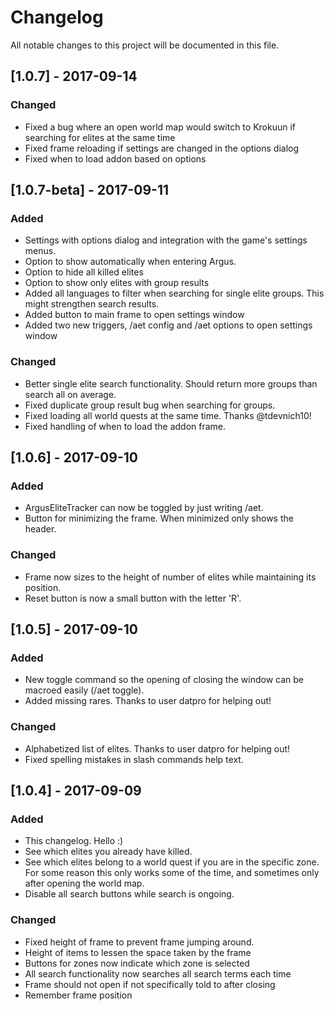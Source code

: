 # Changelog
All notable changes to this project will be documented in this file.

## [1.0.7] - 2017-09-14
### Changed
- Fixed a bug where an open world map would switch to Krokuun if searching for elites at the same time
- Fixed frame reloading if settings are changed in the options dialog
- Fixed when to load addon based on options

## [1.0.7-beta] - 2017-09-11
### Added
- Settings with options dialog and integration with the game's settings menus.
- Option to show automatically when entering Argus.
- Option to hide all killed elites
- Option to show only elites with group results
- Added all languages to filter when searching for single elite groups. This might strengthen search results.
- Added button to main frame to open settings window
- Added two new triggers, /aet config and /aet options to open settings window

### Changed
- Better single elite search functionality. Should return more groups than search all on average.
- Fixed duplicate group result bug when searching for groups.
- Fixed loading all world quests at the same time. Thanks @tdevnich10!
- Fixed handling of when to load the addon frame.


## [1.0.6] - 2017-09-10
### Added
- ArgusEliteTracker can now be toggled by just writing /aet.
- Button for minimizing the frame. When minimized only shows the header.

### Changed
- Frame now sizes to the height of number of elites while maintaining its position.
- Reset button is now a small button with the letter 'R'.

## [1.0.5] - 2017-09-10
### Added
- New toggle command so the opening of closing the window can be macroed easily (/aet toggle).
- Added missing rares. Thanks to user datpro for helping out!

### Changed
- Alphabetized list of elites. Thanks to user datpro for helping out!
- Fixed spelling mistakes in slash commands help text.

## [1.0.4] - 2017-09-09
### Added
- This changelog. Hello :)
- See which elites you already have killed.
- See which elites belong to a world quest if you are in the specific zone.
For some reason this only works some of the time, and sometimes only after
opening the world map.
- Disable all search buttons while search is ongoing.

### Changed
- Fixed height of frame to prevent frame jumping around.
- Height of items to lessen the space taken by the frame
- Buttons for zones now indicate which zone is selected
- All search functionality now searches all search terms each time
- Frame should not open if not specifically told to after closing
- Remember frame position